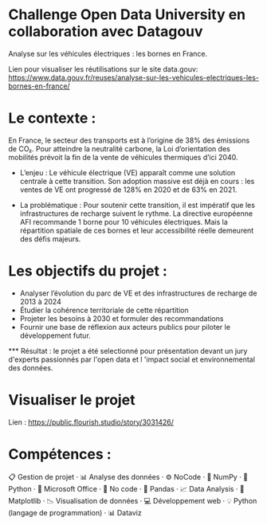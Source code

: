 # Challenge Open Data University en collaboration avec Datagouv
Analyse sur les véhicules électriques : les bornes en France.

Lien pour visualiser les réutilisations sur le site data.gouv:
https://www.data.gouv.fr/reuses/analyse-sur-les-vehicules-electriques-les-bornes-en-france/

# Le contexte :
En France, le secteur des transports est à l’origine de 38% des émissions de CO₂. Pour atteindre la neutralité carbone, la Loi d’orientation des mobilités prévoit la fin de la vente de véhicules thermiques d’ici 2040.

- L’enjeu :
Le véhicule électrique (VE) apparaît comme une solution centrale à cette transition. Son adoption massive est déjà en cours : les ventes de VE ont progressé de 128% en 2020 et de 63% en 2021.

- La problématique :
Pour soutenir cette transition, il est impératif que les infrastructures de recharge suivent le rythme. La directive européenne AFI recommande 1 borne pour 10 véhicules électriques. Mais la répartition spatiale de ces bornes et leur accessibilité réelle demeurent des défis majeurs.

# ﻿Les objectifs du projet :

* Analyser l’évolution du parc de VE et des infrastructures de recharge de 2013 à 2024
* Étudier la cohérence territoriale de cette répartition
* Projeter les besoins à 2030 et formuler des recommandations
* Fournir une base de réflexion aux acteurs publics pour piloter le développement futur.

*** Résultat : le projet a été selectionné pour présentation devant un jury d'experts passionnés par l'open data et l 'impact social et environnemental des données.

# Visualiser le projet 
Lien : https://public.flourish.studio/story/3031426/

# Compétences :  
📋 Gestion de projet · 📊 Analyse des données · ⚙️ NoCode · 🧮 NumPy · 🐍 Python · 💼 Microsoft Office · 🔧 No code · 🐼 Pandas · 📈 Data Analysis · 🎨 Matplotlib · 📉 Visualisation de données · 💻 Développement web · 💡 Python (langage de programmation) · 📊 Dataviz
